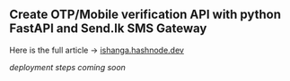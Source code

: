 ## Create OTP/Mobile verification API with python FastAPI and Send.lk SMS Gateway

Here is the full article -> [ishanga.hashnode.dev](https://ishanga.hashnode.dev/create-otpmobile-verification-api-with-python-fastapi-and-sendlk-sms-gateway)

*deployment steps coming soon*